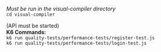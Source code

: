 _Must be run in the visual-compiler directory_  
`cd visual-compiler`  

(API must be started)  
**K6 Commands:**  
`k6 run quality-tests/performance-tests/register-test.js `  
`k6 run quality-tests/performance-tests/login-test.js  `